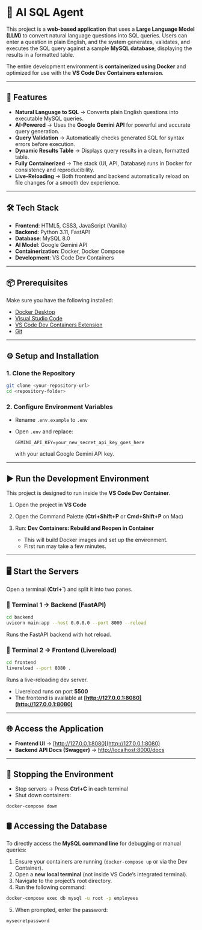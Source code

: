 # 🧠 AI SQL Agent

This project is a **web-based application** that uses a **Large Language Model (LLM)** to convert natural language questions into SQL queries. Users can enter a question in plain English, and the system generates, validates, and executes the SQL query against a sample **MySQL database**, displaying the results in a formatted table.

The entire development environment is **containerized using Docker** and optimized for use with the **VS Code Dev Containers extension**.

---

## 🚀 Features
- **Natural Language to SQL** → Converts plain English questions into executable MySQL queries.  
- **AI-Powered** → Uses the **Google Gemini API** for powerful and accurate query generation.  
- **Query Validation** → Automatically checks generated SQL for syntax errors before execution.  
- **Dynamic Results Table** → Displays query results in a clean, formatted table.  
- **Fully Containerized** → The stack (UI, API, Database) runs in Docker for consistency and reproducibility.  
- **Live-Reloading** → Both frontend and backend automatically reload on file changes for a smooth dev experience.  

---

## 🛠️ Tech Stack
- **Frontend**: HTML5, CSS3, JavaScript (Vanilla)  
- **Backend**: Python 3.11, FastAPI  
- **Database**: MySQL 8.0  
- **AI Model**: Google Gemini API  
- **Containerization**: Docker, Docker Compose  
- **Development**: VS Code Dev Containers  

---

## 📦 Prerequisites
Make sure you have the following installed:
- [Docker Desktop](https://www.docker.com/products/docker-desktop/)  
- [Visual Studio Code](https://code.visualstudio.com/)  
- [VS Code Dev Containers Extension](https://marketplace.visualstudio.com/items?itemName=ms-vscode-remote.remote-containers)  
- [Git](https://git-scm.com/)  

---

## ⚙️ Setup and Installation

### 1. Clone the Repository
```bash
git clone <your-repository-url>
cd <repository-folder>
````

### 2. Configure Environment Variables

* Rename `.env.example` to `.env`
* Open `.env` and replace:

  ```env
  GEMINI_API_KEY=your_new_secret_api_key_goes_here
  ```

  with your actual Google Gemini API key.

---

## ▶️ Run the Development Environment

This project is designed to run inside the **VS Code Dev Container**.

1. Open the project in **VS Code**
2. Open the Command Palette (**Ctrl+Shift+P** or **Cmd+Shift+P** on Mac)
3. Run: **Dev Containers: Rebuild and Reopen in Container**

   * This will build Docker images and set up the environment.
   * First run may take a few minutes.

---

## 🖥️ Start the Servers

Open a terminal (**Ctrl+\`**) and split it into two panes.

### 🔹 Terminal 1 → Backend (FastAPI)

```bash
cd backend
uvicorn main:app --host 0.0.0.0 --port 8000 --reload
```

Runs the FastAPI backend with hot reload.

### 🔹 Terminal 2 → Frontend (Livereload)

```bash
cd frontend
livereload --port 8080 .
```

Runs a live-reloading dev server.

* Livereload runs on port **5500**
* The frontend is available at **[http://127.0.0.1:8080](http://127.0.0.1:8080)**

---

## 🌐 Access the Application

* **Frontend UI** → [http://127.0.0.1:8080](http://127.0.0.1:8080)
* **Backend API Docs (Swagger)** → [http://localhost:8000/docs](http://localhost:8000/docs)

---

## 🛑 Stopping the Environment

* Stop servers → Press **Ctrl+C** in each terminal
* Shut down containers:

```bash
docker-compose down
```

## 🛢️ Accessing the Database

To directly access the **MySQL command line** for debugging or manual queries:

1. Ensure your containers are running (`docker-compose up` or via the Dev Container).  
2. Open a **new local terminal** (not inside VS Code’s integrated terminal).  
3. Navigate to the project’s root directory.  
4. Run the following command:  

```bash
docker-compose exec db mysql -u root -p employees
```

5. When prompted, enter the password:

```text
mysecretpassword
```